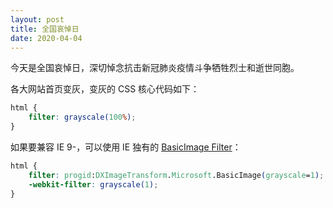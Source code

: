 ```yaml
---
layout: post
title: 全国哀悼日
date: 2020-04-04
---
```


今天是全国哀悼日，深切悼念抗击新冠肺炎疫情斗争牺牲烈士和逝世同胞。

各大网站首页变灰，变灰的 CSS 核心代码如下：

```css
html {
    filter: grayscale(100%);
}
```

如果要兼容 IE 9-，可以使用 IE 独有的 [BasicImage Filter][1]：

```css
html {
    filter: progid:DXImageTransform.Microsoft.BasicImage(grayscale=1);
    -webkit-filter: grayscale(1);
}
```

[1]: https://docs.microsoft.com/en-us/previous-versions/windows/internet-explorer/ie-developer/platform-apis/ms532972%28v%3dvs.85%29
